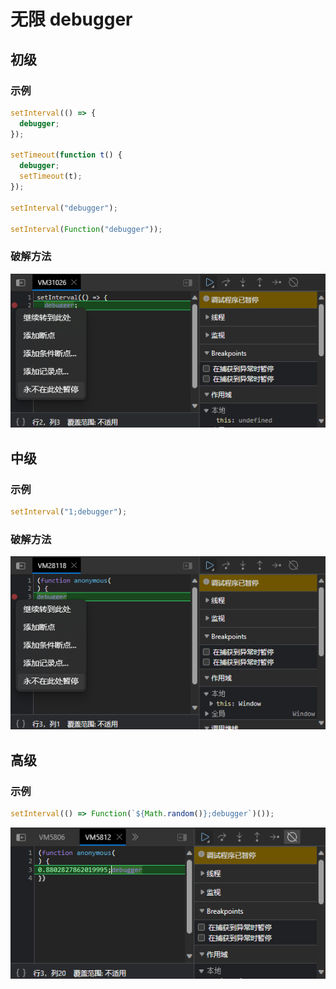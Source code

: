 # 无限 debugger

## 初级

### 示例

```js
setInterval(() => {
  debugger;
});

setTimeout(function t() {
  debugger;
  setTimeout(t);
});

setInterval("debugger");

setInterval(Function("debugger"));
```

### 破解方法

![破解方法](tmp9D37.png)

## 中级

### 示例

```js
setInterval("1;debugger");
```

### 破解方法

![破解方法](tmpC4CC.png)

## 高级

### 示例

```js
setInterval(() => Function(`${Math.random()};debugger`)());
```

![破解方法](tmp5700.png)
